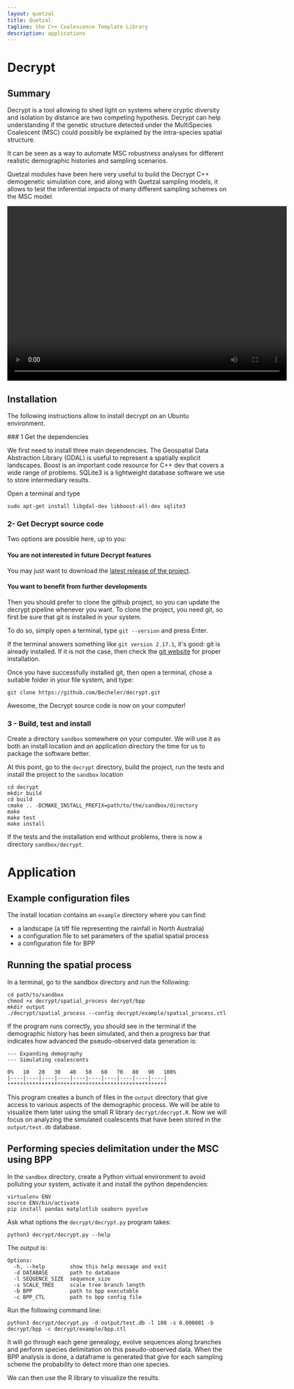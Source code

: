 ```yaml
---
layout: quetzal
title: Quetzal
tagline: the C++ Coalescence Template Library
description: applications
---
```


# Decrypt

## Summary

Decrypt is a tool allowing to shed light on systems where cryptic diversity and
isolation by distance are two competing hypothesis. Decrypt can help understanding
if the genetic structure detected under the MultiSpecies Coalescent (MSC) could possibly
be explained by the intra-species spatial structure.

It can be seen as a way to automate MSC robustness analyses for different realistic demographic histories
and sampling scenarios.

Quetzal modules have been here very useful to build the Decrypt C++ demogenetic simulation core,
and along with Quetzal sampling models, it allows to test the inferential impacts of many different sampling
schemes on the MSC model.

<video src="../movies/decrypt_demography.mp4" width="640" height="400" controls preload></video>

## Installation

The following instructions allow to install decrypt on an Ubuntu environment.

### 1 Get the dependencies

We first need to install three main dependencies. The Geospatial Data Abstraction Library (GDAL) is useful to represent a
spatially explicit landscapes. Boost is an important code resource for C++ dev
that covers a wide range of problems. SQLite3 is a lightweight database software
we use to store intermediary results.

Open a terminal and type
```
sudo apt-get install libgdal-dev libboost-all-dev sqlite3
```

### 2- Get Decrypt source code

Two options are possible here, up to you:

#### You are not interested in future Decrypt features

You may just want to download the [latest release of the project](https://github.com/Becheler/decrypt/releases).

#### You want to benefit from further developments

Then you should prefer to clone the github project, so you can update the decrypt pipeline
whenever you want. To clone the project, you need git, so first be sure that git is installed in your system.

To do so, simply open a terminal, type ``git --version`` and press Enter.

If the terminal answers something like ``git version 2.17.1``, it's good: git is already installed.
If it is not the case, then check the [git website](https://git-scm.com/) for proper installation.

Once you have successfully installed git, then open a terminal, chose a suitable
folder in your file system, and type:

```
git clone https://github.com/Becheler/decrypt.git
```

Awesome, the Decrypt source code is now on your computer!

### 3 - Build, test and install

Create a directory ```sandbox``` somewhere on your computer. We will use it
as both an install location and an application directory the time for us to package the software better.

At this point, go to the ``decrypt`` directory, build the project, run the tests and install
the project to the ```sandbox``` location

```
cd decrypt
mkdir build
cd build
cmake .. -DCMAKE_INSTALL_PREFIX=path/to/the/sandbox/directory
make
make test
make install
```

If the tests and the installation end without problems, there is now a directory
``sandbox/decrypt``.

# Application

## Example configuration files

The install location contains an ```example``` directory where
you can find:
- a landscape (a tiff file representing the rainfall in North Australia)
- a configuration file to set parameters of the spatial spatial process
- a configuration file for BPP

## Running the spatial process

In a terminal, go to the sandbox directory and run the following:
```
cd path/to/sandbox
chmod +x decrypt/spatial_process decrypt/bpp
mkdir output
./decrypt/spatial_process --config decrypt/example/spatial_process.ctl
```

If the program runs correctly, you should see in the terminal if the demographic
history has been simulated, and then a progress bar that indicates
how advanced the pseudo-observed data generation is:
```
--- Expanding demography
--- Simulating coalescents

0%   10   20   30   40   50   60   70   80   90   100%
|----|----|----|----|----|----|----|----|----|----|
***************************************************
```

This program creates a bunch of files in the ```output``` directory that give access
to various aspects of the demographic process. We will be able to visualize them
later using the small R library ```decrypt/decrypt.R```. Now we will focus on analyzing
the simulated coalescents that have been stored in the ```output/test.db``` database.

## Performing species delimitation under the MSC using BPP

In the ```sandbox``` directory, create a Python virtual environment to avoid polluting your system, activate it
and install the python dependencies:

```
virtualenv ENV
source ENV/bin/activate
pip install pandas matplotlib seaborn pyvolve
```

Ask what options the ```decrypt/decrypt.py``` program takes:

```
python3 decrypt/decrypt.py --help
```
The output is:
```
Options:
  -h, --help        show this help message and exit
  -d DATABASE       path to database
  -l SEQUENCE_SIZE  sequence_size
  -s SCALE_TREE     scale tree branch length
  -b BPP            path to bpp executable
  -c BPP_CTL        path to bpp config file
```

Run the following command line:

```
python3 decrypt/decrypt.py -d output/test.db -l 100 -s 0.000001 -b decrypt/bpp -c decrypt/example/bpp.ctl
```
It will go through each gene genealogy, evolve sequences along branches and perform
species delimitation on this pseudo-observed data. When the BPP analysis is done,
a dataframe is generated that give for each sampling scheme the probability to detect
more than one species.

We can then use the R library to visualize the results.
